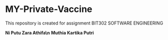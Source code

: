 # MY-Private-Vaccine
This repository is created for assignment BIT302 SOFTWARE ENGINEERING

**Ni Putu Zara Athifa\n**
**Muthia Kartika Putri**
